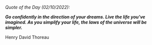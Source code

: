 *Quote of the Day (02/10/2022):*

_**Go confidently in the direction of your dreams. Live the life you've imagined. As you simplify your life, the laws of the universe will be simpler.**_

Henry David Thoreau